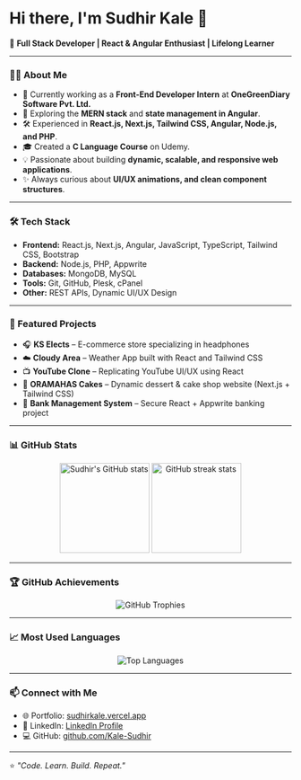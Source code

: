 # Hi there, I'm Sudhir Kale 👋

🚀 **Full Stack Developer | React & Angular Enthusiast | Lifelong Learner**

---

### 👨‍💻 About Me
- 💼 Currently working as a **Front-End Developer Intern** at **OneGreenDiary Software Pvt. Ltd.**
- 🌱 Exploring the **MERN stack** and **state management in Angular**.
- 🛠️ Experienced in **React.js, Next.js, Tailwind CSS, Angular, Node.js, and PHP**.
- 🎓 Created a **C Language Course** on Udemy.
- 💡 Passionate about building **dynamic, scalable, and responsive web applications**.
- ✨ Always curious about **UI/UX animations, and clean component structures**.

---

### 🛠️ Tech Stack
- **Frontend:** React.js, Next.js, Angular, JavaScript, TypeScript, Tailwind CSS, Bootstrap  
- **Backend:** Node.js, PHP, Appwrite  
- **Databases:** MongoDB, MySQL  
- **Tools:** Git, GitHub, Plesk, cPanel  
- **Other:** REST APIs, Dynamic UI/UX Design  

---

### 📌 Featured Projects
- 🎧 **KS Elects** – E-commerce store specializing in headphones  
- ☁️ **Cloudy Area** – Weather App built with React and Tailwind CSS  
- 📺 **YouTube Clone** – Replicating YouTube UI/UX using React  
- 🎂 **ORAMAHAS Cakes** – Dynamic dessert & cake shop website (Next.js + Tailwind CSS)  
- 🏦 **Bank Management System** – Secure React + Appwrite banking project  

---

### 📊 GitHub Stats
<p align="center">
  <img src="https://github-readme-stats.vercel.app/api?username=Kale-Sudhir&show_icons=true&theme=tokyonight" alt="Sudhir's GitHub stats" height="160"/>
  <img src="https://github-readme-streak-stats.herokuapp.com/?user=Kale-Sudhir&theme=tokyonight" alt="GitHub streak stats" height="160"/>
</p>

---

### 🏆 GitHub Achievements
<p align="center">
  <img src="https://github-profile-trophy.vercel.app/?username=Kale-Sudhir&theme=tokyonight&margin-w=10&margin-h=10" alt="GitHub Trophies"/>
</p>

---

### 📈 Most Used Languages
<p align="center">
  <img src="https://github-readme-stats.vercel.app/api/top-langs/?username=Kale-Sudhir&layout=compact&theme=tokyonight" alt="Top Languages"/>
</p>

---

### 📫 Connect with Me
- 🌐 Portfolio: [sudhirkale.vercel.app](https://sudhirkale.vercel.app/)  
- 💼 LinkedIn: [LinkedIn Profile](https://www.linkedin.com/in/sudhir-kale/)  
- 💻 GitHub: [github.com/Kale-Sudhir](https://github.com/Kale-Sudhir)  

---

⭐️ *"Code. Learn. Build. Repeat."*
